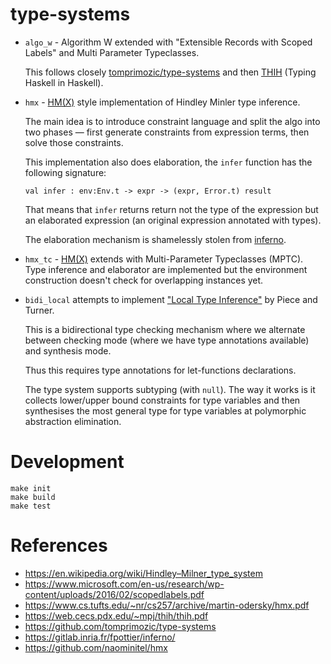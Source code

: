 # type-systems

- `algo_w` - Algorithm W extended with "Extensible Records with Scoped Labels"
  and Multi Parameter Typeclasses.

  This follows closely [tomprimozic/type-systems] and then [THIH][] (Typing
  Haskell in Haskell).

- `hmx` - [HM(X)][] style implementation of Hindley Minler type inference.

  The main idea is to introduce constraint language and split the algo into two
  phases — first generate constraints from expression terms, then solve those
  constraints.

  This implementation also does elaboration, the `infer` function has the
  following signature:
  ```
  val infer : env:Env.t -> expr -> (expr, Error.t) result
  ```
  That means that `infer` returns return not the type of the expression but an
  elaborated expression (an original expression annotated with types).

  The elaboration mechanism is shamelessly stolen from [inferno][].

- `hmx_tc` - [HM(X)][] extends with Multi-Parameter Typeclasses (MPTC).
  Type inference and elaborator are implemented but the environment construction
  doesn't check for overlapping instances yet.

- `bidi_local` attempts to implement ["Local Type Inference"][bidi_local] by
  Piece and Turner.

  This is a bidirectional type checking mechanism where we alternate between
  checking mode (where we have type annotations available) and synthesis mode.

  Thus this requires type annotations for let-functions declarations.

  The type system supports subtyping (with `null`). The way it works is it
  collects lower/upper bound constraints for type variables and then synthesises
  the most general type for type variables at polymorphic abstraction
  elimination.


# Development

```
make init
make build
make test
```

# References

- https://en.wikipedia.org/wiki/Hindley–Milner_type_system
- https://www.microsoft.com/en-us/research/wp-content/uploads/2016/02/scopedlabels.pdf
- https://www.cs.tufts.edu/~nr/cs257/archive/martin-odersky/hmx.pdf
- https://web.cecs.pdx.edu/~mpj/thih/thih.pdf
- https://github.com/tomprimozic/type-systems
- https://gitlab.inria.fr/fpottier/inferno/
- https://github.com/naominitel/hmx

[HM(X)]: https://www.cs.tufts.edu/~nr/cs257/archive/martin-odersky/hmx.pdf
[inferno]: https://gitlab.inria.fr/fpottier/inferno/
[THIH]: https://web.cecs.pdx.edu/~mpj/thih/thih.pdf
[tomprimozic/type-systems]: https://github.com/tomprimozic/type-systems
[bidi_local]: https://www.cis.upenn.edu/~bcpierce/papers/lti-toplas.pdf
